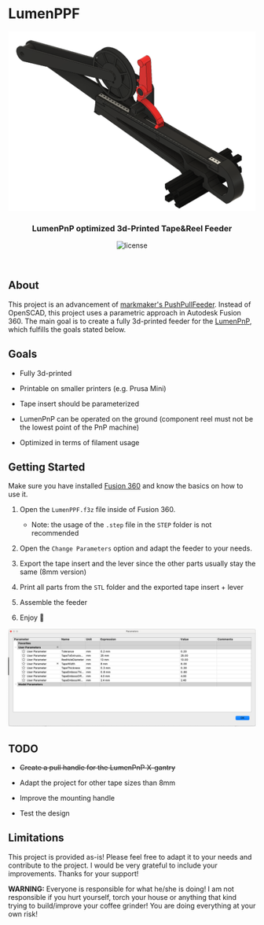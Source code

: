 # LumenPPF

<p align="center">
  <img width="600" src="assets/cad.png">
  <h3 align="center">LumenPnP optimized 3d-Printed Tape&Reel Feeder</h3>
  <p align="center">
    <img alt="license" src="https://img.shields.io/badge/license-GPL-blue">
  </p>
</p>
<br>

## About

This project is an advancement of [markmaker's PushPullFeeder](https://github.com/markmaker/PushPullFeeder). Instead of OpenSCAD, this project uses a parametric approach in Autodesk Fusion 360. The main goal is to create a fully 3d-printed feeder for the [LumenPnP](https://github.com/index-machines/index), which fulfills the goals stated below.

## Goals

* Fully 3d-printed

* Printable on smaller printers (e.g. Prusa Mini)

* Tape insert should be parameterized

* LumenPnP can be operated on the ground (component reel must not be the lowest point of the PnP machine)

* Optimized in terms of filament usage

## Getting Started

Make sure you have installed [Fusion 360](https://www.autodesk.com/products/fusion-360/overview) and know the basics on how to use it.

1. Open the `LumenPPF.f3z` file inside of Fusion 360.
   
   * Note: the usage of the `.step` file in the `STEP` folder is not recommended

2. Open the `Change Parameters` option and adapt the feeder to your needs.

3. Export the tape insert and the lever since the other parts usually stay the same (8mm version)

4. Print all parts from the `STL` folder and the exported tape insert + lever

5. Assemble the feeder

6. Enjoy 🎉

<img title="" src="assets/params.png" alt="" width="628"> 

## TODO

* ~~Create a pull handle for the LumenPnP X-gantry~~

* Adapt the project for other tape sizes than 8mm

* Improve the mounting handle

* Test the design

## Limitations

This project is provided as-is!
Please feel free to adapt it to your needs and contribute to the project. I would be very grateful to include your improvements. Thanks for your support!

**WARNING:** Everyone is responsible for what he/she is doing! I am not responsible if you hurt yourself, torch your house or anything that kind trying to build/improve your coffee grinder! You are doing everything at your own risk!
